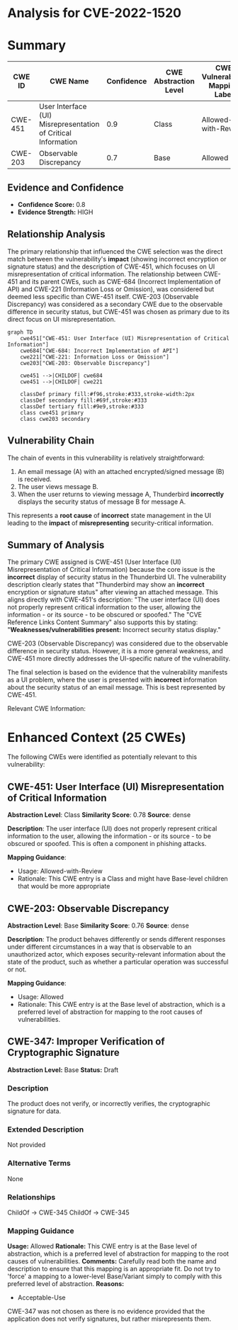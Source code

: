 # Analysis for CVE-2022-1520

# Summary
| CWE ID  | CWE Name                                                        | Confidence | CWE Abstraction Level | CWE Vulnerability Mapping Label | CWE-Vulnerability Mapping Notes |
|---------|-----------------------------------------------------------------|------------|-----------------------|---------------------------------|------------------------------------|
| CWE-451 | User Interface (UI) Misrepresentation of Critical Information | 0.9        | Class                 | Allowed-with-Review             | Primary CWE                       |
| CWE-203 | Observable Discrepancy                                          | 0.7        | Base                  | Allowed                         | Secondary Candidate              |

## Evidence and Confidence

*   **Confidence Score:** 0.8
*   **Evidence Strength:** HIGH

## Relationship Analysis
The primary relationship that influenced the CWE selection was the direct match between the vulnerability's **impact** (showing incorrect encryption or signature status) and the description of CWE-451, which focuses on UI misrepresentation of critical information. The relationship between CWE-451 and its parent CWEs, such as CWE-684 (Incorrect Implementation of API) and CWE-221 (Information Loss or Omission), was considered but deemed less specific than CWE-451 itself. CWE-203 (Observable Discrepancy) was considered as a secondary CWE due to the observable difference in security status, but CWE-451 was chosen as primary due to its direct focus on UI misrepresentation.

```mermaid
graph TD
    cwe451["CWE-451: User Interface (UI) Misrepresentation of Critical Information"]
    cwe684["CWE-684: Incorrect Implementation of API"]
    cwe221["CWE-221: Information Loss or Omission"]
    cwe203["CWE-203: Observable Discrepancy"]

    cwe451 -->|CHILDOF| cwe684
    cwe451 -->|CHILDOF| cwe221
    
    classDef primary fill:#f96,stroke:#333,stroke-width:2px
    classDef secondary fill:#69f,stroke:#333
    classDef tertiary fill:#9e9,stroke:#333
    class cwe451 primary
    class cwe203 secondary
```

## Vulnerability Chain
The chain of events in this vulnerability is relatively straightforward:

1.  An email message (A) with an attached encrypted/signed message (B) is received.
2.  The user views message B.
3.  When the user returns to viewing message A, Thunderbird **incorrectly** displays the security status of message B for message A.

This represents a **root cause** of **incorrect** state management in the UI leading to the **impact** of **misrepresenting** security-critical information.

## Summary of Analysis
The primary CWE assigned is CWE-451 (User Interface (UI) Misrepresentation of Critical Information) because the core issue is the **incorrect** display of security status in the Thunderbird UI. The vulnerability description clearly states that "Thunderbird may show an **incorrect** encryption or signature status" after viewing an attached message. This aligns directly with CWE-451's description: "The user interface (UI) does not properly represent critical information to the user, allowing the information - or its source - to be obscured or spoofed." The "CVE Reference Links Content Summary" also supports this by stating: "**Weaknesses/vulnerabilities present:** Incorrect security status display."

CWE-203 (Observable Discrepancy) was considered due to the observable difference in security status. However, it is a more general weakness, and CWE-451 more directly addresses the UI-specific nature of the vulnerability.

The final selection is based on the evidence that the vulnerability manifests as a UI problem, where the user is presented with **incorrect** information about the security status of an email message. This is best represented by CWE-451.

Relevant CWE Information:

# Enhanced Context (25 CWEs)
The following CWEs were identified as potentially relevant to this vulnerability:

## CWE-451: User Interface (UI) Misrepresentation of Critical Information
**Abstraction Level**: Class
**Similarity Score**: 0.78
**Source**: dense

**Description**:
The user interface (UI) does not properly represent critical information to the user, allowing the information - or its source - to be obscured or spoofed. This is often a component in phishing attacks.

**Mapping Guidance**:
- Usage: Allowed-with-Review
- Rationale: This CWE entry is a Class and might have Base-level children that would be more appropriate

## CWE-203: Observable Discrepancy
**Abstraction Level**: Base
**Similarity Score**: 0.76
**Source**: dense

**Description**:
The product behaves differently or sends different responses under different circumstances in a way that is observable to an unauthorized actor, which exposes security-relevant information about the state of the product, such as whether a particular operation was successful or not.

**Mapping Guidance**:
- Usage: Allowed
- Rationale: This CWE entry is at the Base level of abstraction, which is a preferred level of abstraction for mapping to the root causes of vulnerabilities.

## CWE-347: Improper Verification of Cryptographic Signature
**Abstraction Level:** Base
**Status:** Draft

### Description
The product does not verify, or incorrectly verifies, the cryptographic signature for data.

### Extended Description
Not provided

### Alternative Terms
None

### Relationships
ChildOf -> CWE-345
ChildOf -> CWE-345

### Mapping Guidance
**Usage:** Allowed
**Rationale:** This CWE entry is at the Base level of abstraction, which is a preferred level of abstraction for mapping to the root causes of vulnerabilities.
**Comments:** Carefully read both the name and description to ensure that this mapping is an appropriate fit. Do not try to 'force' a mapping to a lower-level Base/Variant simply to comply with this preferred level of abstraction.
**Reasons:**
- Acceptable-Use

CWE-347 was not chosen as there is no evidence provided that the application does not verify signatures, but rather misrepresents them.